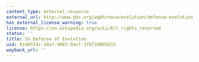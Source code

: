 ```yaml
---
content_type: external-resource
external_url: http://www.pbs.org/wgbh/nova/evolution/defense-evolution.html
has_external_license_warning: true
license: https://en.wikipedia.org/wiki/All_rights_reserved
status: ''
title: In Defense of Evolution
uid: 014057dc-34a7-4083-9acf-37b73d805b33
wayback_url: ''
---
```

